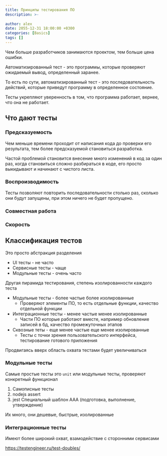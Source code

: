 ```yaml
---
title: Принципы тестирования ПО
description: >-
  
author: alex
date: 2055-12-31 18:00:00 +0300
categories: [Basics]
tags: []
---
```


Чем больше разработчиков занимаются проектом, тем больше цена ошибки.

Автоматизированный тест - это программы, которые проверяют ожидаемый вывод, определенный заранее.

То есть по сути, автоматизированный тест - это последовательность действий, которые приведут программу в определенное состояние.

Тесты укрепляют уверенность в том, что программа работает, вернее, что она не работает.

## Что дают тесты

### Предсказуемость

Чем меньше времени проходит от написания кода до проверки его результата, тем более предсказуемой становиться разработка.

Частой проблемой становится внесение много изменений в код за один раз, когда становиться сложно разбираться в коде, его просто выкидывают и начинают с чистого листа.

### Воспроизводимость

Тесты позволяют повторить последовательности столько раз, сколько они будут запущены, при этом ничего не будет пропущено.

### Совместная работа

### Скорость

## Классификация тестов

Это просто абстракция разделения

- UI тесты - не часто
- Сервисные тесты - чаще
- Модульные тесты - очень часто

Другая пирамида тестирования, степень изолированности каждого теста

- Модульные тесты - более частые более изолированные
  - Проверяют элементы ПО, то есть отдельные функции, качество отдельной функции
- Интеграционные тесты - менее частые менее изолированные
  - Части ПО которые работают вместе, например обновление записей в бд, качество промежуточных этапов
- Сквозные теты - еще менее частые еще менее изолированные
  - Тесты с точки зрения пользовательского интерфейса, тестирование готового приложения

Продвигаясь вверх область охвата тестами будет увеличиваться

### Модульные тесты

Самые простые тесты это `unit` или модульные тесты, проверяют конкретный функционал

1. Самописные тесты
2. nodejs assert
3. jest
Специальный шаблон AAA (подготовка, выполнение, утверждение)

Их много, они дешевые, быстрые, изолированные

### Интеграционные тесты

Имеют более широкий охват, взамодействие с сторонними сервисами




https://testengineer.ru/test-doubles/
